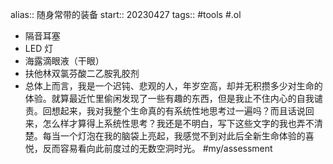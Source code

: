 alias:: 随身常带的装备
start:: 20230427
tags:: #tools
#.ol

  - 隔音耳塞
  - LED 灯
  - 海露滴眼液（干眼）
  - 扶他林双氯芬酸二乙胺乳胶剂
- 总体上而言，我是一个迟钝、悲观的人，年岁空高，却并无积攒多少对生命的体验。就算最近忙里偷闲发现了一些有趣的东西，但是我止不住内心的自我谴责。回想起来，我对我整个生命真的有系统性地思考过一遍吗？而且话说回来，怎么样才算得上系统性思考？我还是不明白，写下这些文字的我也弄不清楚。每当一个灯泡在我的脑袋上亮起，我感觉不到对此后全新生命体验的喜悦，反而容易看向此前度过的无数空洞时光。
  #my/assessment